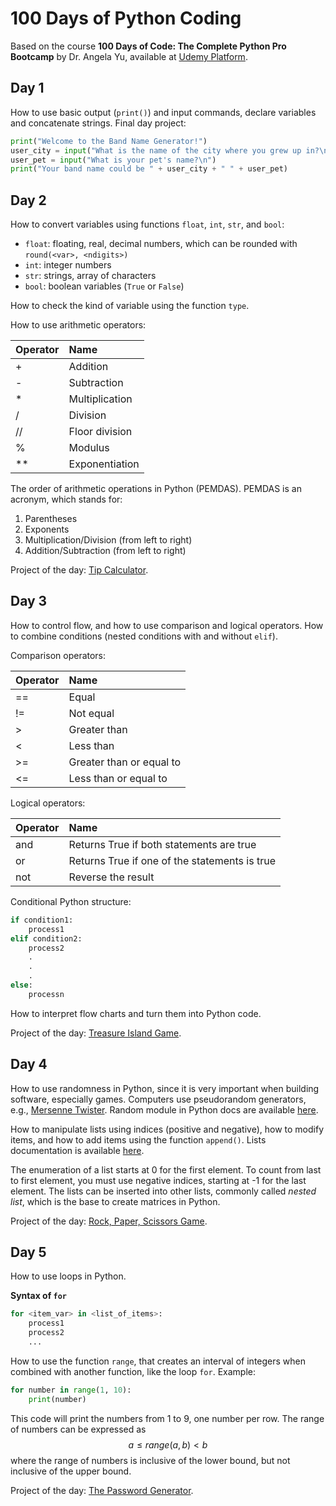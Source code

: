 # 100 Days of Python Coding

Based on the course __100 Days of Code: The Complete Python Pro Bootcamp__ by Dr. Angela Yu, available at [Udemy Platform](https://www.udemy.com/course/100-days-of-code/).

## Day 1

How to use basic output (`print()`) and input commands, declare variables and concatenate strings. Final day project:

```python
print("Welcome to the Band Name Generator!")
user_city = input("What is the name of the city where you grew up in?\n")
user_pet = input("What is your pet's name?\n")
print("Your band name could be " + user_city + " " + user_pet)
```

## Day 2

How to convert variables using functions `float`, `int`, `str`, and `bool`:

- `float`: floating, real, decimal numbers, which can be rounded with `round(<var>, <ndigits>)`
- `int`: integer numbers
- `str`: strings, array of characters
- `bool`: boolean variables (`True` or `False`)

How to check the kind of variable using the function `type`.

How to use arithmetic operators:

| Operator       | Name           |
| :------------- | :------------- |
| +              | Addition       |
| -              | Subtraction    |
| *              | Multiplication |
| /              | Division       |
| //             | Floor division |
| %              | Modulus        |
| **             | Exponentiation |

The order of arithmetic operations in Python (PEMDAS).
PEMDAS is an acronym, which stands for:

1. Parentheses
1. Exponents
1. Multiplication/Division (from left to right)
1. Addition/Subtraction (from left to right)

Project of the day: [Tip Calculator](journey/day002.py).

## Day 3

How to control flow, and how to use comparison and logical operators. How to combine conditions (nested conditions with and without `elif`).

Comparison operators:

| Operator       | Name                     |
| :------------- | :----------------------- |
| ==             | Equal                    |
| !=             | Not equal                |
| >              | Greater than             |
| <              | Less than                |
| >=             | Greater than or equal to |
| <=             | Less than or equal to    |

Logical operators:

| Operator       | Name                                           |
| :------------- | :--------------------------------------------- |
| and            | Returns True if both statements are true       |
| or             | Returns True if one of the statements is true  |
| not            | Reverse the result                             |

Conditional Python structure:

```python
if condition1:
    process1
elif condition2:
    process2
    .
    .
    .
else:
    processn
```

How to interpret flow charts and turn them into Python code.

Project of the day: [Treasure Island Game](journey/day003.py).

## Day 4

How to use randomness in Python, since it is very important when building software, especially games. Computers use pseudorandom generators, e.g., [Mersenne Twister](https://en.wikipedia.org/wiki/Mersenne_Twister). Random module in Python docs are available [here](https://docs.python.org/3/library/random.html).

How to manipulate lists using indices (positive and negative), how to modify items, and how to add items using the function `append()`. Lists documentation is available [here]( https://docs.python.org/3/tutorial/datastructures.html).

The enumeration of a list starts at 0 for the first element. To count from last to first element, you must use negative indices, starting at -1 for the last element. The lists can be inserted into other lists, commonly called _nested list_, which is the base to create matrices in Python.

Project of the day: [Rock, Paper, Scissors Game](journey/day004.py).

## Day 5

How to use loops in Python.

__Syntax of `for`__

```python
for <item_var> in <list_of_items>:
    process1
    process2
    ...
```

How to use the function `range`, that creates an interval of integers when combined with another function, like the loop `for`.
Example:

```python
for number in range(1, 10):
    print(number)
```

This code will print the numbers from 1 to 9, one number per row. The range of numbers can be expressed as $$a \leq range(a, b) < b$$ where the range of numbers is inclusive of the lower bound, but not inclusive of the upper bound.

Project of the day: [The Password Generator](journey/day005.py).

